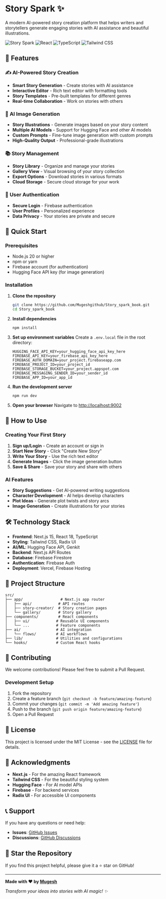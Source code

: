 # Story Spark ✨

A modern AI-powered story creation platform that helps writers and storytellers generate engaging stories with AI assistance and beautiful illustrations.

![Story Spark](https://img.shields.io/badge/Next.js-15.3.3-black?style=for-the-badge&logo=next.js)
![React](https://img.shields.io/badge/React-18.3.1-blue?style=for-the-badge&logo=react)
![TypeScript](https://img.shields.io/badge/TypeScript-5.0-blue?style=for-the-badge&logo=typescript)
![Tailwind CSS](https://img.shields.io/badge/Tailwind_CSS-3.4.1-38B2AC?style=for-the-badge&logo=tailwind-css)

## 🌟 Features

### ✍️ **AI-Powered Story Creation**
- **Smart Story Generation** - Create stories with AI assistance
- **Interactive Editor** - Rich text editor with formatting tools
- **Story Templates** - Pre-built templates for different genres
- **Real-time Collaboration** - Work on stories with others

### 🎨 **AI Image Generation**
- **Story Illustrations** - Generate images based on your story content
- **Multiple AI Models** - Support for Hugging Face and other AI models
- **Custom Prompts** - Fine-tune image generation with custom prompts
- **High-Quality Output** - Professional-grade illustrations

### 📚 **Story Management**
- **Story Library** - Organize and manage your stories
- **Gallery View** - Visual browsing of your story collection
- **Export Options** - Download stories in various formats
- **Cloud Storage** - Secure cloud storage for your work

### 🔐 **User Authentication**
- **Secure Login** - Firebase authentication
- **User Profiles** - Personalized experience
- **Data Privacy** - Your stories are private and secure

## 🚀 Quick Start

### Prerequisites
- Node.js 20 or higher
- npm or yarn
- Firebase account (for authentication)
- Hugging Face API key (for image generation)

### Installation

1. **Clone the repository**
   ```bash
   git clone https://github.com/Mugeshgithub/Story_spark_book.git
   cd Story_spark_book
   ```

2. **Install dependencies**
   ```bash
   npm install
   ```

3. **Set up environment variables**
   Create a `.env.local` file in the root directory:
   ```env
   HUGGING_FACE_API_KEY=your_hugging_face_api_key_here
   FIREBASE_API_KEY=your_firebase_api_key_here
   FIREBASE_AUTH_DOMAIN=your_project.firebaseapp.com
   FIREBASE_PROJECT_ID=your_project_id
   FIREBASE_STORAGE_BUCKET=your_project.appspot.com
   FIREBASE_MESSAGING_SENDER_ID=your_sender_id
   FIREBASE_APP_ID=your_app_id
   ```

4. **Run the development server**
   ```bash
   npm run dev
   ```

5. **Open your browser**
   Navigate to [http://localhost:9002](http://localhost:9002)

## 📖 How to Use

### Creating Your First Story

1. **Sign up/Login** - Create an account or sign in
2. **Start New Story** - Click "Create New Story" 
3. **Write Your Story** - Use the rich text editor
4. **Generate Images** - Click the image generation button
5. **Save & Share** - Save your story and share with others

### AI Features

- **Story Suggestions** - Get AI-powered writing suggestions
- **Character Development** - AI helps develop characters
- **Plot Ideas** - Generate plot twists and story arcs
- **Image Generation** - Create illustrations for your stories

## 🛠️ Technology Stack

- **Frontend**: Next.js 15, React 18, TypeScript
- **Styling**: Tailwind CSS, Radix UI
- **AI/ML**: Hugging Face API, Genkit
- **Backend**: Next.js API Routes
- **Database**: Firebase Firestore
- **Authentication**: Firebase Auth
- **Deployment**: Vercel, Firebase Hosting

## 📁 Project Structure

```
src/
├── app/                 # Next.js app router
│   ├── api/            # API routes
│   ├── story-creator/  # Story creation pages
│   └── gallery/        # Story gallery
├── components/         # React components
│   ├── ui/            # Reusable UI components
│   └── ...            # Feature components
├── ai/                # AI integration
│   └── flows/         # AI workflows
├── lib/               # Utilities and configurations
└── hooks/             # Custom React hooks
```

## 🤝 Contributing

We welcome contributions! Please feel free to submit a Pull Request.

### Development Setup

1. Fork the repository
2. Create a feature branch (`git checkout -b feature/amazing-feature`)
3. Commit your changes (`git commit -m 'Add amazing feature'`)
4. Push to the branch (`git push origin feature/amazing-feature`)
5. Open a Pull Request

## 📄 License

This project is licensed under the MIT License - see the [LICENSE](LICENSE) file for details.

## 🙏 Acknowledgments

- **Next.js** - For the amazing React framework
- **Tailwind CSS** - For the beautiful styling system
- **Hugging Face** - For AI model APIs
- **Firebase** - For backend services
- **Radix UI** - For accessible UI components

## 📞 Support

If you have any questions or need help:

- **Issues**: [GitHub Issues](https://github.com/Mugeshgithub/Story_spark_book/issues)
- **Discussions**: [GitHub Discussions](https://github.com/Mugeshgithub/Story_spark_book/discussions)

## 🌟 Star the Repository

If you find this project helpful, please give it a ⭐ star on GitHub!

---

**Made with ❤️ by [Mugesh](https://github.com/Mugeshgithub)**

*Transform your ideas into stories with AI magic! ✨*
